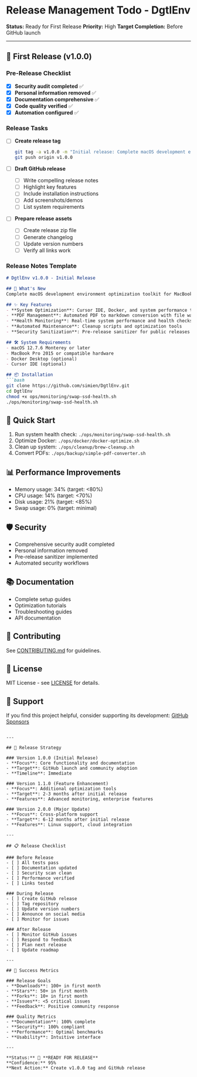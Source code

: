 # Release Management Todo - **DgtlEnv**

**Status:** Ready for First Release
**Priority:** High
**Target Completion:** Before GitHub launch

---

## 🎯 First Release (v1.0.0)

### Pre-Release Checklist
- [x] **Security audit completed** ✅
- [x] **Personal information removed** ✅
- [x] **Documentation comprehensive** ✅
- [x] **Code quality verified** ✅
- [x] **Automation configured** ✅

### Release Tasks
- [ ] **Create release tag**
  ```bash
  git tag -a v1.0.0 -m "Initial release: Complete macOS development environment optimization toolkit"
  git push origin v1.0.0
  ```

- [ ] **Draft GitHub release**
  - [ ] Write compelling release notes
  - [ ] Highlight key features
  - [ ] Include installation instructions
  - [ ] Add screenshots/demos
  - [ ] List system requirements

- [ ] **Prepare release assets**
  - [ ] Create release zip file
  - [ ] Generate changelog
  - [ ] Update version numbers
  - [ ] Verify all links work

### Release Notes Template
```markdown
# DgtlEnv v1.0.0 - Initial Release

## 🎉 What's New
Complete macOS development environment optimization toolkit for MacBook Pro 2015.

## ✨ Key Features
- **System Optimization**: Cursor IDE, Docker, and system performance tuning
- **PDF Management**: Automated PDF to markdown conversion with file watching
- **Health Monitoring**: Real-time system performance and health checks
- **Automated Maintenance**: Cleanup scripts and optimization tools
- **Security Sanitization**: Pre-release sanitizer for public releases

## 🛠️ System Requirements
- macOS 12.7.6 Monterey or later
- MacBook Pro 2015 or compatible hardware
- Docker Desktop (optional)
- Cursor IDE (optional)

## 📦 Installation
```bash
git clone https://github.com/simien/DgtlEnv.git
cd DgtlEnv
chmod +x ops/monitoring/swap-ssd-health.sh
./ops/monitoring/swap-ssd-health.sh
```

## 🔧 Quick Start
1. Run system health check: `./ops/monitoring/swap-ssd-health.sh`
2. Optimize Docker: `./ops/docker/docker-optimize.sh`
3. Clean up system: `./ops/cleanup/brew-cleanup.sh`
4. Convert PDFs: `./ops/backup/simple-pdf-converter.sh`

## 📊 Performance Improvements
- Memory usage: 34% (target: <80%)
- CPU usage: 14% (target: <70%)
- Disk usage: 21% (target: <85%)
- Swap usage: 0% (target: minimal)

## 🛡️ Security
- Comprehensive security audit completed
- Personal information removed
- Pre-release sanitizer implemented
- Automated security workflows

## 📚 Documentation
- Complete setup guides
- Optimization tutorials
- Troubleshooting guides
- API documentation

## 🤝 Contributing
See [CONTRIBUTING.md](CONTRIBUTING.md) for guidelines.

## 📄 License
MIT License - see [LICENSE](LICENSE) for details.

## 🙏 Support
If you find this project helpful, consider supporting its development:
[GitHub Sponsors](https://github.com/sponsors/simien)
```

---

## 🚀 Release Strategy

### Version 1.0.0 (Initial Release)
- **Focus**: Core functionality and documentation
- **Target**: GitHub launch and community adoption
- **Timeline**: Immediate

### Version 1.1.0 (Feature Enhancement)
- **Focus**: Additional optimization tools
- **Target**: 2-3 months after initial release
- **Features**: Advanced monitoring, enterprise features

### Version 2.0.0 (Major Update)
- **Focus**: Cross-platform support
- **Target**: 6-12 months after initial release
- **Features**: Linux support, cloud integration

---

## 📋 Release Checklist

### Before Release
- [ ] All tests pass
- [ ] Documentation updated
- [ ] Security scan clean
- [ ] Performance verified
- [ ] Links tested

### During Release
- [ ] Create GitHub release
- [ ] Tag repository
- [ ] Update version numbers
- [ ] Announce on social media
- [ ] Monitor for issues

### After Release
- [ ] Monitor GitHub issues
- [ ] Respond to feedback
- [ ] Plan next release
- [ ] Update roadmap

---

## 🎯 Success Metrics

### Release Goals
- **Downloads**: 100+ in first month
- **Stars**: 50+ in first month
- **Forks**: 10+ in first month
- **Issues**: <5 critical issues
- **Feedback**: Positive community response

### Quality Metrics
- **Documentation**: 100% complete
- **Security**: 100% compliant
- **Performance**: Optimal benchmarks
- **Usability**: Intuitive interface

---

**Status:** 🚀 **READY FOR RELEASE**
**Confidence:** 95%
**Next Action:** Create v1.0.0 tag and GitHub release
